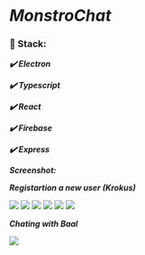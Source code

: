 # ***MonstroChat***

### :scroll: Stack:

   ***:heavy_check_mark: Electron***
   
   ***:heavy_check_mark: Typescript***
   
   ***:heavy_check_mark: React***
   
   ***:heavy_check_mark: Firebase***
   
   ***:heavy_check_mark: Express***

***Screenshot:***

***Registartion a new user (Krokus)***

![](https://lh3.googleusercontent.com/T9RWpL_HTL6GtNiwJbgAIt9SScCxBHh2xSP8gMg7q60jtFLJakrdTuipwld0klnN5roL0pPgfLvT-74YiqbBUJfCYXT7Ti50-De3icBggOOQ5BcGjMAEbvsNxVpqvxtkY6Eb0L20BlQHEH2pDU9q35NAAE9TYCVAwxl0hmB2db06wNUEXBPYOTJdv5sSVTI3kX5nVHzUzY9LLG7MICp4JXcvKg81FAtYysTSK7W8UHTmisH5WJ46Q3oFSkrsi-NW3Bu7vCFO6oDj_9eP-pte2KNYgACtKy1Fik55hY6r1oCL_6rcI3JR9uw1OPu-_uxRbjRMeJhPl7LuVsUcN5m-CkDb_g02D6Ykkl9W4oG4J4_3AMiWi0SkvCNjOkClC1P8sSb80DRuIVrrK7yv3nQ1gPtsJ9nV5h6yRK6hEPtVGuOXUWtfry5E2mB9Sww896Kf-SKL6qXQsHlxcuV8v6v9KbVPXgtqJRRx5HPXcQxyIiQaX7LQYtVDIDFB-Ll36RNVn4sTclT4DcjBvuQahhEWwj4HZPRNBCp6M7Ugx2Tv_z6-AcVUF1bX44ysTjGI2YxgfEy2Re_8AQIdQ0tQHwwTn0jiIfPeEZL6lCuXZPxYK_QFC8nZWu6chtbL2DKEgl5U9Kvz0JkX_ffWbaPaTyQz3vuDxQ60nvVkFz5TJpjeAY0F6w27a1HgFq5U4N7l1nO1lrz1TmdnzWL2NfVF9wog6Cl3TpX8PaQHa3JqOk58PeuLwsaS63a9zs4=w310-h667-no)
![](https://lh3.googleusercontent.com/WbAdvR3ZqR73QqvdUEYlAu_ezhQU3qoUUt2IIc4f_zVbTSvwTvsZ_zHUxTgoTKeV2P_tCEcMauFyERrG5KS5hkfb6QCNUuNkpw15Joykesge5aWwUL1Q0Q14d--_S69NqoABx7dx9sazYZc4VkqYBTJMJZMzUm9bx4LHR5zNFLP7sXvp6cqehU7Qy7Q-jcNEtcGrkfN6EmIp2vnc4RRNoB-KcQPOQ7oXyA4yieNJODy44F4L37QnmtG5CDJWZ9-hzz5txn-IXREGZsOr6yQLg03NNI01FXE1ZkaP2I7EIaTzU9jX2oaLpo-QeMtTwIH5p-_aQrqgmLRjhqx-VCbj_d8qZL9wkCwL6YrWuOYeZHwa1eCKAYbcIdu44Hine8ouvQyqn4U1ytniKPVd3GXeAEEn__nu-e2GdUBGLRIeF1pJsD0CAnOK3DM12Po3fuO0bB-YgOsRLWUv7OxnOOTsAgAHVQYlSog7cskbtw0LCgvYxVeWjzOY1R4oxs2idAu-NuN1OSHV7gi_wiDfnIMGZQmKyzKzfZO8DUWBM5qYndq1QuAOgSfBiaoeMrbK3E7p_uG3842yW8lNODj-UyRaUMS3taBdp-_nv9Gnni0UIqC12MbA-XobShTzQjOVp-zyZwHlNaTTOQffn5n04H7VzUsD_9RdNQmEJVgg7sasNQh7DP8E9NcfDWQ8bg7sVNtLE8sltp4GFy1otR4oWj7v222RAK8WgwTNLEGgW4rXanueeZvQIilcfKU=w310-h667-no)
![](https://lh3.googleusercontent.com/oP0YzuRzNWUt_pZwe3BwDAWAgqiIHM-_-4wi8WXaC5kg6W28go_eYrF1OIL7nWMAKCfSGM_0vXZS05PH0lNHSOB3C-3QHcOLtFJt9NNQwA5jC-6dxPvb7gjacyP5N_eC0va8XjQ6pC_qiYMpHi6CHeGn19dUcnPINyS08gf9wrMr3jGsAevD8XuHMcGmytBFxmsemKG0NhRHYCqHGlnmScLfOcvtNUKuxs1NAczw1AEddpNrCw86uf__1RYvR3L_4b7XHc6E-6I4tA_LjNxDkI1HZDrvmHJeVoXfe6NabdTN94S7ISnsddk_0emhTZCOyTUvd77UpCpaIuMct9BdqaEAMJM8QwZ2-F3cTPSX6rVNoTBgHb6b7pl32DoTRBDNrlMf8bTcndawdYDCQ-6UXiR6FdkLr5r8cIW_52-JyXTPWkjqDl5RlyShVFTIf9UE9B3F6yNsNSqfiZDcJVDvFPB_A-n7bhd9zE2uRvTHCy46i1gq6zkrUSuO5wPEDDhhGJ7JoDpEwCybQs_eD6XQABYB5JbLXaJbsQKzkEBt3Ia7LKG6bAxNzvMxpmfkCRb9SttjMmFwh_v7bcpwVrkQ4nHgyhJ1Eez32M5fWJfZREW99qYpkTEUzdEK-H52B3JhFFl5jeoWTK_Qo6pR8iihcDpI2mbAUfnfkNS_XQ4apFqxGoyfYq86Dp7KBN7GWtceLFQhvClwD3s59D5GIm4fMWoiKzrPmtPzsS5C7jSP1J8q9OHVu8zGH2g=w310-h667-no)
![](https://lh3.googleusercontent.com/r79SanoZa5wOErL1yKA-AIqUS9jtMyG16GCJCNmPqa0O5l6W5US_RCq_hlim_R2TP4iHFWr4lszI3UMBhkOKvv5LvnysS2rHtfroqhpRzOqJVApg7cBQgOiGF-H-2Wh2QNQEmIjgP1QBT3bhyFLRCqjXB1_HExYOXa_XzFlJ0CpvhzpEll3xwu90ykYuXogyIAv06TIVVD60Zuivg9u5QXSaZu_jrub2MZ7u2_gGvyzsq9WL5Z82kGLtlOg8rT_nZlZDmNsWRGLXmgQampb3zXqseXvSB5HLPeXhOf5jSABmLvSB8apYQx7DZsEvD2urZVQD9e7bsfLdkIDMP9-CG8FYmbovANRzOfdADsGh0VmboKIQxkL_hTNbEcb9487GXlUUNTxnRULh0Q8cYbyxyFDlbnbaPezjMx_Ac3Vj0VHojtnkpL7-usTZrIhbzG0uTM5GeaF0XrCs18jopjwxdbX5EwVofh4l6I6r_M7I_0raPdrS3UPFGhC-5P8aTaTZa9F1oupGrY71i7-rREJfNKu8tzU9OVZM6kzXUa6oqtAYhjNu6QZDm54O365F2ipRso6VY16xg8l3vqSZtIMq8QWLFwcOppSNJal9A4zJaxzS0vvjG3qMJJqIBpSvR2cHOyR93Jojhht6UsK-nf5hTgutqebFG58EMjy8psca84PIpOyHf-6X_eBR6J9TjXPohB7rg5sKfCX7gR8ZrQw7atcYnB43lTTvqLRNtyaUGyS5aVz270Ft4_Y=w310-h667-no)
![](https://lh3.googleusercontent.com/jpQuQH7G0z__4a38aKwBgg8tYoYDy3QRxd4vEl7I9AprCwA0yCDLGNEXs41b7srqsg7bIpLYEld0vnfA6XRtinAvEiZwarR6UVReSTyNxSMtWQqXQ51LSz3Q2rwL9EtN_gqOtDO4Zc_g5nvUGRzKvtaTuhoZvmSDkAIM-q8RX2eJAhyIwEPPl44oDm_pt1bpiiLGOl5a2Fl7t4vmboKzqjMooki15ci874Iqi9vriyrLH8FaX4ocVSLouFfPMbB0srepf8NH4xVmWJAK5SC6LOKM76a8M9D25xixG1EYtsLXyFLep7OPnbPLBPEnFUfTgxW-lQXJmqWMIF8sbwvLCQY40mXvkOKhGpciuteSzU5AYZG1p2_o2V8akHW8GhsARjtzfQAytJQs6woyf1uAgywvmPcr9lNEuIevcoQkw6pkmZ8iGGK6UgBYnC91g6JsPJLOvD-NgNemuScjD0lLLFRj8XlgGowzJGtzOL6lulkb3XiGLmlQhq0Q3QaLaC5b3RoD1pM5Aiuj8Ct_X1HlVJu0GXt14tuhCShoCWfBHOz9upyVQSiMdOLXLs6GmrnfJuhPxVjzrOsBaEz5Usq-p_ZLzyHsCQKxPA120zIam4sfHfCf_29nI-aD-5BAOuz76ULGlZF1v5sMWbvsNrb9leOlcRiunfGUovCLbYrDcZMBX3aSgRifkip-5olCP4ocrDCYFjrtQu-DKnS68DQdjEAwCrE-NgtWS0vJ41X58Q85ITLy3boH74I=w310-h667-no)
![](https://lh3.googleusercontent.com/pj15eEnFGkB87l3M_bUn8kr4iCgYEVRjH48VtYAWOKEW_Daj_65fwQ2tPj_Xb_SaPI9BEUWjhkdmGxvtdsyXcSWgRFTUMbnVNtSf9JzN1l5IEF1ABdcFZclwwbkte3pbtmDTHdfo3d5njbQATcG68AIkbI3GO3fhnAl5ADRW_lbBzdawMNFYwFk-MMGFF7eDh3YFztCza3XlWzF4fE4YAml193aa-r42hdWkjtSlcUVhLLGNOielKH6wc2zU-eJfzk4TpW6lwDOT5cYRZ2mbAEyemH4sIR0k4oLUHB4qR23mUzpAA6DqXnEs9iEWFm1S1IeX4qUBg1dk0bcks_DW61hgZghS_wHRaeF8ljJbbjZ77KYKOYF4Qw87-UXB60Y5idbsT08P8QOxNzsJWNGWkuy5-Dq13FrRHJ4DCM9dWWnZ4FdDn85f0OTQ-P_Hn_hbuplCWoYmum60fbS_ctzqo6LaF5NXWP8GcyeyAIvrq1jqew2n746o-sg3v0P44ulUYTbtoaL17WFoqQqEvr5o0xJ8aE4SlvdOv7RQALeTEtI3DfPrvpCyfr4ePg3Sh5Cc8vlUS3pX9JruNKd58JKb4fQ1L9uV-siGmM3tmzOJX26yn54qx156iFl3awHYLJbzAKS5rXH76OPKhmiXwCNnw0WRdZ76uQeeLkSm3WomWfN-d7LJED6ooKGZw5WP137RniekqU96-alqGu_sZ-0JlZqsGTauuIoTwnPjXlvbScX7cPmS4OROHeY=w310-h667-no)

***Chating with Baal***

![](https://lh3.googleusercontent.com/uTBnIFDOhps6DmmmF36KaFqQyPP5cJ2svs0Zl4VVvkkkQvgVAn6rgz4mcEY-ACulbUzVM_BsO83sTexGDcMJ287k_ZwAp6MJToH1E7LKftMh3WPQwJsXdQeRjSHNxtuR-5SvkQIfWOpf8RoAe333gE9SfWkePqPPJizw4lrWm7dSVIp6Nb8vX01pYkx5tf4sQmMd66fa6zJl3YtIC07LD4AdvsCx6tnQj8JaU_besHuw_KE1PJ3OVuOhy_duLLMiwMSNtQj41KXMhi8iVwJ6wxs24U1IXrUOSY9I56Oosdb3eOo5RccXg2VMJquesUT3Ze4D1czvYX1rNNQxa1xseLj-wO6ihPeVsdM6vS4pTzLqKRHa21XxYCshgqf1Ehn-Hj86G195gXO2E3HY58YlFklddRTXwtknDUyFIpLUOMKkX92k4oYisz39cP873Ubvnh0Q3xQYKC3vcrGK7bxXJ-VuhP0xT67m23LX6UvIkpWXCx7MheVH_lyjubgLID2qnMzr1RO_MFV9IrZaw4WVYNej52EhOVQFFfLe9qjwXjJECQW1kiDWcNJ34J6iHZhGNRydAMTYypwoViNKf_1V4VqxjkRRQHLAJttBon5uwxXRQyjdvmgDtC-XhIc-rpv9knX13cmA41y91_Ryclw_g9b9hyOatG-SUdR0VQgtCRNEIdbOxuEIFTvmiypwpQ=w930-h667-no)
